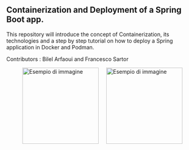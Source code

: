 ## Containerization and Deployment of a Spring Boot app.

This repository will introduce the concept of Containerization, its technologies and a 
step by step tutorial on how to deploy a Spring application in Docker and Podman.

Contributors : Bilel Arfaoui and Francesco Sartor


<div style="display: flex; justify-content: center;">
  <img src="images/podman-logo.png.webp" alt="Esempio di immagine" style="width: 200px; height: auto; margin: 0 10px;" />
  <img src="images/docker.png" alt="Esempio di immagine" style="width: 200px; height: auto; margin: 0 10px;" />
</div>




